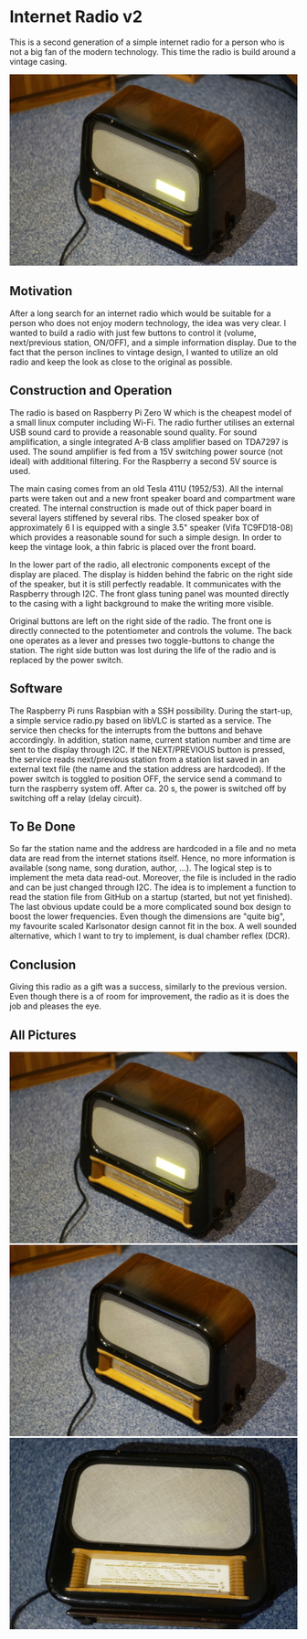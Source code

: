 # Internet Radio v2
This is a second generation of a simple internet radio for a person who is not a big fan of the modern technology. This time the radio is build around a vintage casing.

![Radio 1](https://github.com/hadato/Internet_Radio_v2/blob/master/_DSC3178.JPG)

## Motivation
After a long search for an internet radio which would be suitable for a person who does not enjoy modern technology, the idea was very clear. I wanted to build a radio with just few buttons to control it (volume, next/previous station, ON/OFF), and a simple information display. Due to the fact that the person inclines to vintage design, I wanted to utilize an old radio and keep the look as close to the original as possible.

## Construction and Operation
The radio is based on Raspberry Pi Zero W which is the cheapest model of a small linux computer including Wi-Fi. The radio further utilises an external USB sound card to provide a reasonable sound quality. For sound amplification, a single integrated A-B class amplifier based on TDA7297 is used. The sound amplifier is fed from a 15V switching power source (not ideal) with additional filtering. For the Raspberry a second 5V source is used. 

The main casing comes from an old Tesla 411U (1952/53). All the internal parts were taken out and a new front speaker board and compartment ware created. The internal construction is made out of thick paper board in several layers stiffened by several ribs.  The closed speaker box of approximately 6 l is equipped with a single 3.5" speaker (Vifa TC9FD18-08) which provides a reasonable sound for such a simple design. In order to keep the vintage look, a thin fabric is placed over the front board. 

In the lower part of the radio, all electronic components except of the display are placed. The display is hidden behind the fabric on the right side of the speaker, but it is still perfectly readable. It communicates with the Raspberry through I2C. The front glass tuning panel was mounted directly to the casing with a light background to make the writing more visible. 

Original buttons are left on the right side of the radio. The front one is directly connected to the potentiometer and controls the volume. The back one operates as a lever and presses two toggle-buttons to change the station. The right side button was lost during the life of the radio and is replaced by the power switch.

 

## Software
The Raspberry Pi runs Raspbian with a SSH possibility. During the start-up, a simple service radio.py based on libVLC is started as a service.  The service then checks for the interrupts from the buttons and behave accordingly. In addition, station name, current station number and time are sent to the display through I2C. If the NEXT/PREVIOUS button is pressed, the service reads next/previous station from a station list saved in an external text file (the name and the station address are hardcoded). If the power switch is toggled to position OFF, the service send a command to turn the raspberry system off. After ca. 20 s, the power is switched off by switching off a relay (delay circuit). 

## To Be Done
So far the station name and the address are hardcoded in a file and no meta data are read from the internet stations itself. Hence, no more information is  available (song name, song duration, author, ...). The logical step is to implement the meta data read-out. Moreover, the file is included in the radio and can be just changed through I2C. The idea is to implement a function to read the station file from GitHub on a startup (started, but not yet finished). The last obvious update could be a more complicated sound box design to boost the lower frequencies. Even though the dimensions are "quite big", my favourite scaled Karlsonator design cannot fit in the box.  A well sounded alternative, which I want to try to implement, is dual chamber reflex (DCR).

## Conclusion
Giving this radio as a gift was a success, similarly to the previous version. Even though there is a of room for improvement, the radio as it is does the job and pleases the eye. 

## All Pictures
![Radio 2]( https://github.com/hadato/Internet_Radio_v2/blob/master/_DSC3178.JPG)
![Radio 3]( https://github.com/hadato/Internet_Radio_v2/blob/master/_DSC3179.JPG)
![Radio 4]( https://github.com/hadato/Internet_Radio_v2/blob/master/_DSC3183.JPG)

